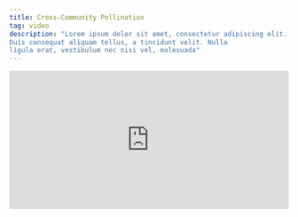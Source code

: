 ```yaml
---
title: Cross-Community Pollination
tag: video
description: "Lorem ipsum dolor sit amet, consectetur adipiscing elit.
Duis consequat aliquam tellus, a tincidunt velit. Nulla
ligula erat, vestibulum nec nisi vel, malesuada"
---
```

<iframe src="https://player.vimeo.com/video/107354409"
frameborder="0" width="100%" height="250" webkitallowfullscreen mozallowfullscreen allowfullscreen></iframe>
